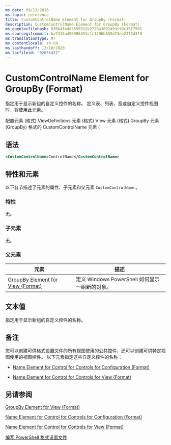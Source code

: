 ```yaml
---
ms.date: 09/13/2016
ms.topic: reference
title: CustomControlName Element for GroupBy (Format)
description: CustomControlName Element for GroupBy (Format)
ms.openlocfilehash: 03664fe4d5559312e2720a3892493c90c15f7501
ms.sourcegitcommit: ba7315a496986451cfc1296b659d73ea2373d3f0
ms.translationtype: MT
ms.contentlocale: zh-CN
ms.lasthandoff: 12/10/2020
ms.locfileid: "92655422"
---
```

# <a name="customcontrolname-element-for-groupby-format"></a>CustomControlName Element for GroupBy (Format)

指定用于显示新组的自定义控件的名称。 定义表、列表、宽或自定义控件视图时，将使用此元素。

配置元素 (格式) ViewDefinitions 元素 (格式) View 元素 (格式) GroupBy 元素 (GroupBy) 格式的 CustomControlName 元素 (

## <a name="syntax"></a>语法

```xml
<CustomControlName>ControlName</CustomControlName>
```

## <a name="attributes-and-elements"></a>特性和元素

以下各节描述了元素的属性、子元素和父元素 `CustomControlName` 。

### <a name="attributes"></a>特性

无。

### <a name="child-elements"></a>子元素

无。

### <a name="parent-elements"></a>父元素

|元素|描述|
|-------------|-----------------|
|[GroupBy Element for View (Format)](./groupby-element-for-view-format.md)|定义 Windows PowerShell 如何显示一组新的对象。|

## <a name="text-value"></a>文本值

指定用于显示新组的自定义控件的名称。

## <a name="remarks"></a>备注

您可以创建可供格式设置文件的所有视图使用的公共控件，还可以创建可供特定视图使用的视图控件。 以下元素指定这些自定义控件的名称：

- [Name Element for Control for Controls for Configuration (Format)](./name-element-for-control-for-controls-for-configuration-format.md)

- [Name Element for Control for Controls for View (Format)](./name-element-for-control-for-controls-for-view-format.md)

## <a name="see-also"></a>另请参阅

[GroupBy Element for View (Format)](./groupby-element-for-view-format.md)

[Name Element for Control for Controls for Configuration (Format)](./name-element-for-control-for-controls-for-configuration-format.md)

[Name Element for Control for Controls for View (Format)](./name-element-for-control-for-controls-for-view-format.md)

[编写 PowerShell 格式设置文件](./writing-a-powershell-formatting-file.md)
